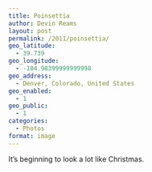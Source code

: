 ```yaml
---
title: Poinsettia
author: Devin Reams
layout: post
permalink: /2011/poinsettia/
geo_latitude:
  - 39.739
geo_longitude:
  - -104.98399999999998
geo_address:
  - Denver, Colorado, United States
geo_enabled:
  - 1
geo_public:
  - 1
categories:
  - Photos
format: image
---
```

It&#8217;s beginning to look a lot like Christmas.